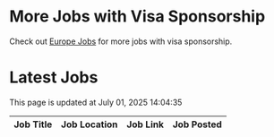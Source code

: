 # More Jobs with Visa Sponsorship

Check out [Europe Jobs](https://github.com/sureshparimi/europejobs#latest-jobs) for more jobs with visa sponsorship.

# Latest Jobs

This page is updated at July 01, 2025 14:04:35

| Job Title | Job Location | Job Link | Job Posted |
| --- | --- | --- | --- |
